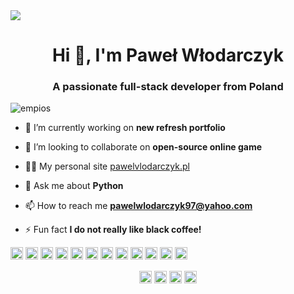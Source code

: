 <img src="https://i.imgur.com/KQofGfN.png"/>

<h1 align="center">Hi 👋, I'm Paweł Włodarczyk</h1>
<h3 align="center">A passionate full-stack developer from Poland</h3>
<p align="left"> <img src="https://komarev.com/ghpvc/?username=empios" alt="empios" /> </p>

- 🔭 I’m currently working on **new refresh portfolio**

- 👯 I’m looking to collaborate on **open-source online game**

- 👨‍💻 My personal site <a href="pawelvlodarczyk.pl">pawelvlodarczyk.pl</a>

- 💬 Ask me about **Python**

- 📫 How to reach me **pawelwlodarczyk97@yahoo.com**

- ⚡ Fun fact **I do not really like black coffee!**

<p align="left"><img src="https://konpa.github.io/devicon/devicon.git/icons/react/react-original-wordmark.svg" alt="react" width="20" height="20"/> <img src="https://konpa.github.io/devicon/devicon.git/icons/android/android-original-wordmark.svg" alt="android" width="20" height="20"/> <img src="https://konpa.github.io/devicon/devicon.git/icons/bootstrap/bootstrap-plain.svg" alt="bootstrap" width="20" height="20"/> <img src="https://konpa.github.io/devicon/devicon.git/icons/cplusplus/cplusplus-original.svg" alt="cplusplus" width="20" height="20"/> <img src="https://konpa.github.io/devicon/devicon.git/icons/css3/css3-original-wordmark.svg" alt="css3" width="20" height="20"/> <img src="https://konpa.github.io/devicon/devicon.git/icons/csharp/csharp-original.svg" alt="csharp" width="20" height="20"/> <img src="https://konpa.github.io/devicon/devicon.git/icons/django/django-original.svg" alt="django" width="20" height="20"/> <img src="https://konpa.github.io/devicon/devicon.git/icons/html5/html5-original-wordmark.svg" alt="html5" width="20" height="20"/> <img src="https://konpa.github.io/devicon/devicon.git/icons/java/java-original-wordmark.svg" alt="java" width="20" height="20"/> <img src="https://konpa.github.io/devicon/devicon.git/icons/javascript/javascript-original.svg" alt="javascript" width="20" height="20"/> <img src="https://konpa.github.io/devicon/devicon.git/icons/mysql/mysql-original-wordmark.svg" alt="mysql" width="20" height="20"/> <img src="https://konpa.github.io/devicon/devicon.git/icons/python/python-original-wordmark.svg" alt="python" width="20" height="20"/></p><p align="center">
<a href="https://dev.to/empios" target="blank"><img align="center" src="https://cdn.jsdelivr.net/npm/simple-icons@3.0.1/icons/dev-dot-to.svg" alt="empios" height="20" width="20" /></a>
<a href="https://www.linkedin.com/in/pawe%c5%82-w%c5%82odarczyk-22ab99185/" target="blank"><img align="center" src="https://cdn.jsdelivr.net/npm/simple-icons@3.0.1/icons/linkedin.svg" alt="https://www.linkedin.com/in/pawe%c5%82-w%c5%82odarczyk-22ab99185/" height="20" width="20" /></a>
<a href="https://codesandbox.com/empios" target="blank"><img align="center" src="https://cdn.jsdelivr.net/npm/simple-icons@3.0.1/icons/codesandbox.svg" alt="empios" height="20" width="20" /></a>
<a href="https://instagram.com/pawelvlodarczyk" target="blank"><img align="center" src="https://cdn.jsdelivr.net/npm/simple-icons@3.0.1/icons/instagram.svg" alt="pawelvlodarczyk" height="20" width="20" /></a>
</p>
